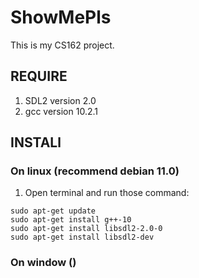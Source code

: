 # ShowMePls
This is my CS162 project.
## REQUIRE
1. SDL2 version 2.0
2. gcc version 10.2.1
## INSTALl

### On linux (recommend debian 11.0)
1. Open terminal and run those command:
```
sudo apt-get update
sudo apt-get install g++-10
sudo apt-get install libsdl2-2.0-0
sudo apt-get install libsdl2-dev
```
### On window ()
